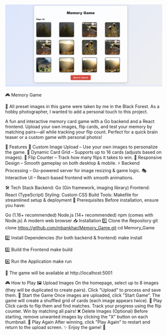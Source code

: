 ![Memory Game Screenshot](https://github.com/mbankhar/Memory_Game/raw/main/memory.png)

🎮 Memory Game

📸 All preset images in this game were taken by me in the Black Forest.
As a hobby photographer, I wanted to add a personal touch to this project.

A fun and interactive memory card game with a Go backend and a React frontend. 
Upload your own images, flip cards, and test your memory by matching pairs—all while tracking your flip count.
Perfect for a quick brain teaser or a custom game with personal photos!

🚀 Features
🎨 Custom Image Upload – Use your own images to personalize the game.
🎲 Dynamic Card Grid – Supports up to 16 cards (adjusts based on images).
🔢 Flip Counter – Track how many flips it takes to win.
📱 Responsive Design – Smooth gameplay on both desktop & mobile.
⚡ Backend Processing – Go-powered server for image resizing & game logic.
🎭 Interactive UI – React-based frontend with smooth animations.

🛠️ Tech Stack
Backend: Go (Gin framework, imaging library)
Frontend: React (TypeScript)
Styling: Custom CSS
Build Tools: Makefile for streamlined setup & deployment
📌 Prerequisites
Before installation, ensure you have:

Go (1.16+ recommended)
Node.js (14+ recommended)
npm (comes with Node.js)
A modern web browser
📥 Installation
1️⃣ Clone the Repository
git clone https://github.com/mbankhar/Memory_Game.git
cd Memory_Game

2️⃣ Install Dependencies (for both backend & frontend)
make install

3️⃣ Build the Frontend
make build

4️⃣ Run the Application
make run

🔗 The game will be available at http://localhost:5001

🎮 How to Play
🖼️ Upload Images
On the homepage, select up to 8 images (they will be duplicated to create pairs).
Click "Upload" to process and save them.
🎲 Start the Game
Once images are uploaded, click "Start Game".
The game will create a shuffled grid of cards (each image appears twice).
🔄 Play
Click cards to flip them and find matches.
Track your progress using the flip counter.
Win by matching all pairs!
❌ Delete Images (Optional)
Before starting, remove unwanted images by clicking the "X" button on each thumbnail.
🔁 Play Again
After winning, click "Play Again" to restart and return to the upload screen.
✨ Enjoy the game! 🚀
